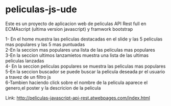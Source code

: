 # peliculas-js-ude

Este es un proyecto de aplicacion web de peliculas API Rest full en ECMAscript (ultima version javascript) y framwork bootstrap

1- En el home muestra las peliculas destacadas en el slide y las 5 peliculas mas populares y las 5 mas puntuadas
<br>
2-En la seccion mas populares una lista de las peliculas mas populares
<br>
3-En la seccion ultimos lanzamietos muestra una lista de las ultimas peliculas lanzadas
<br>
4- En la seccion peliculas populares se muestra las peliculas mas populares
<br>
5-En la seccion buscador se puede buscar la pelicula deseada pr el usuario a travez de un filtro js
<br>
6-Tambien haciendo click sobre el nombre de la pelicula aparece el genero,el poster y la descricion de la pelicula

Link:
http://peliculas-javascript-api-rest.atwebpages.com/index.html
